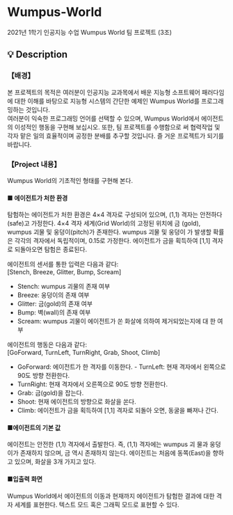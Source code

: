 # Wumpus-World
2021년 1학기 인공지능 수업 Wumpus World 팀 프로젝트 (3조)

## 💡 Description

### 【배경】
본 프로젝트의 목적은 여러분이 인공지능 교과목에서 배운 지능형 소프트웨어 
패러다임에 대한 이해를 바탕으로 지능형 시스템의 간단한 예제인 Wumpus 
World를 프로그래밍하는 것입니다.<br/>
 여러분이 익숙한 프로그래밍 언어를 선택할 수 있으며, Wumpus World에서 
에이전트의 이성적인 행동을 구현해 보십시오. 또한, 팀 프로젝트를 수행함으로
써 협력작업 및 각자 맡은 일의 효율적이며 공정한 분배를 추구할 것입니다. 즐
거운 프로젝트가 되기를 바랍니다.

### 【Project 내용】
Wumpus World의 기초적인 형태를 구현해 본다. 

#### ■ 에이전트가 처한 환경
탐험하는 에이전트가 처한 환경은 4×4 격자로 구성되어 있으며, (1,1) 격자는 
안전하다(safe)고 가정한다. 4×4 격자 세계(Grid World)의 고정된 위치에 금
(gold), wumpus 괴물 및 웅덩이(pitch)가 존재한다. wumpus 괴물 및 웅덩이
가 발생할 확률은 각각의 격자에서 독립적이며, 0.15로 가정한다. 에이전트가 
금을 획득하여 [1,1] 격자로 되돌아오면 탐험은 종료된다. 

에이전트의 센서를 통한 입력은 다음과 같다:<br/> 
[Stench, Breeze, Glitter, Bump, Scream] 
- Stench: wumpus 괴물의 존재 여부
- Breeze: 웅덩이의 존재 여부
- Glitter: 금(gold)의 존재 여부
- Bump: 벽(wall)의 존재 여부
- Scream: wumpus 괴물이 에이전트가 쏜 화살에 의하여 제거되었는지에 대
한 여부

에이전트의 행동은 다음과 같다: <br/>
[GoForward, TurnLeft, TurnRight, Grab, Shoot, Climb] 
- GoForward: 에이전트가 한 격자를 이동한다. - TurnLeft: 현재 격자에서 왼쪽으로 90도 방향 전환한다. 
- TurnRight: 현재 격자에서 오른쪽으로 90도 방향 전환한다. 
- Grab: 금(gold)을 잡는다. 
- Shoot: 현재 에이전트의 방향으로 화살을 쏜다. 
- Climb: 에이전트가 금을 획득하여 [1,1] 격자로 되돌아 오면, 동굴을 빠져나
간다. 

#### ■에이전트의 기본 값
에이전트는 안전한 (1,1) 격자에서 출발한다. 즉, (1,1) 격자에는 wumpus 괴
물과 웅덩이가 존재하지 않으며, 금 역시 존재하지 않는다. 에이전트는 처음에 
동쪽(East)을 향하고 있으며, 화살을 3개 가지고 있다. 

#### ■입출력 화면
Wumpus World에서 에이전트의 이동과 현재까지 에이전트가 탐험한 결과에 
대한 격자 세계를 표현한다. 텍스트 모드 혹은 그래픽 모드로 표현할 수 있다.


